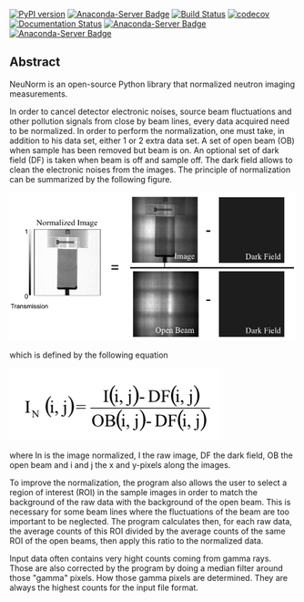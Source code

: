[![PyPI version](https://badge.fury.io/py/NeuNorm.svg)](https://badge.fury.io/py/NeuNorm)
[![Anaconda-Server Badge](https://anaconda.org/neutronimaging/neunorm/badges/version.svg)](https://anaconda.org/neutronimaging/neunorm)
[![Build Status](https://travis-ci.org/scikit-beam/NeuNorm.svg?branch=master)](https://travis-ci.org/scikit-beam/NeuNorm)
[![codecov](https://codecov.io/gh/scikit-beam/NeuNorm/branch/master/graph/badge.svg)](https://codecov.io/gh/scikit-beam/NeuNorm)
[![Documentation Status](https://readthedocs.org/projects/neunorm/badge/?version=latest)](http://neunorm.readthedocs.io/en/latest/?badge=latest)
[![Anaconda-Server Badge](https://anaconda.org/neutronimaging/neunorm/badges/latest_release_date.svg)](https://anaconda.org/neutronimaging/neunorm)
[![Anaconda-Server Badge](https://anaconda.org/neutronimaging/neunorm/badges/downloads.svg)](https://anaconda.org/neutronimaging/neunorm)

Abstract
--------

NeuNorm is an open-source Python library that normalized neutron imaging measurements. 

In order to cancel detector electronic noises, source beam fluctuations and other pollution signals from close by beam lines, every data acquired need to be normalized. In order to perform the normalization, one must take, in addition to his data set, either 1 or 2 extra data set. A set of open beam (OB) when sample has been removed but beam is on. An optional set of dark field (DF) is taken when beam is off and sample off. The dark field allows to clean the electronic noises from the images. The principle of normalization can be summarized by the following figure. 

![](documentation/source/_static/normalization_principle.png)

which is defined by the following equation

![](documentation/source/_static/normalization_equation.png)

where In is the image normalized, I the raw image, DF the dark field, OB the open beam and i and j the x and y-pixels along the images.

To improve the normalization, the program also allows the user to select a region of interest (ROI) in the sample images in order to match the background of the raw data with the background of the open beam. This is necessary for some beam lines where the fluctuations of the beam are too important to be neglected. The program calculates then, for each raw data, the average counts of this ROI divided by the average counts of the same ROI of the open beams, then apply this ratio to the normalized data. 

Input data often contains very hight counts coming from gamma rays. Those are also corrected by the program by doing a median filter around those "gamma" pixels. How those gamma pixels are determined. They are always the highest counts for the input file format.
